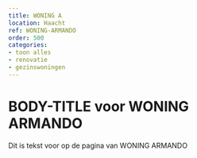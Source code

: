 ```yaml
---
title: WONING A
location: Haacht
ref: WONING-ARMANDO
order: 500
categories:
- toon alles
- renovatie
- gezinswoningen
---
```

# BODY-TITLE voor WONING ARMANDO

Dit is tekst voor op de pagina van WONING ARMANDO